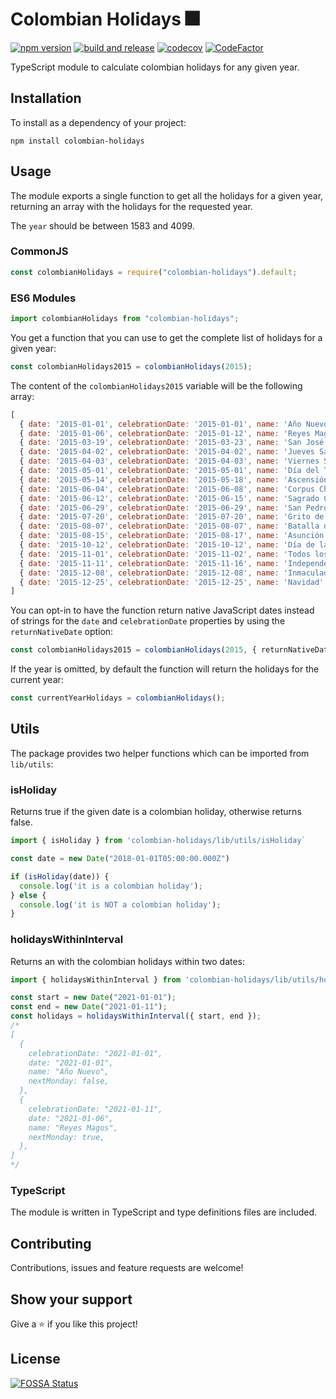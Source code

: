 # Colombian Holidays 🎆

[![npm version](https://badge.fury.io/js/colombian-holidays.svg)](https://badge.fury.io/js/colombian-holidays)
[![build and release](https://github.com/MauricioRobayo/colombian-holidays/actions/workflows/build-and-release.yml/badge.svg)](https://github.com/MauricioRobayo/colombian-holidays/actions/workflows/build-and-release.yml)
[![codecov](https://codecov.io/gh/MauricioRobayo/colombian-holidays/branch/master/graph/badge.svg)](https://codecov.io/gh/MauricioRobayo/colombian-holidays)
[![CodeFactor](https://www.codefactor.io/repository/github/mauriciorobayo/colombian-holidays/badge)](https://www.codefactor.io/repository/github/mauriciorobayo/colombian-holidays)

TypeScript module to calculate colombian holidays for any given year.

## Installation

To install as a dependency of your project:

```shell
npm install colombian-holidays
```

## Usage

The module exports a single function to get all the holidays for a given year, returning an array with the holidays for the requested year.

The `year` should be between 1583 and 4099.

### CommonJS

```js
const colombianHolidays = require("colombian-holidays").default;
```

### ES6 Modules

```js
import colombianHolidays from "colombian-holidays";
```

You get a function that you can use to get the complete list of holidays for a given year:

```js
const colombianHolidays2015 = colombianHolidays(2015);
```

The content of the `colombianHolidays2015` variable will be the following array:

<!-- prettier-ignore-start -->
```js
[
  { date: '2015-01-01', celebrationDate: '2015-01-01', name: 'Año Nuevo', nextMonday: false },
  { date: '2015-01-06', celebrationDate: '2015-01-12', name: 'Reyes Magos', nextMonday: true },
  { date: '2015-03-19', celebrationDate: '2015-03-23', name: 'San José', nextMonday: true },
  { date: '2015-04-02', celebrationDate: '2015-04-02', name: 'Jueves Santo', nextMonday: false },
  { date: '2015-04-03', celebrationDate: '2015-04-03', name: 'Viernes Santo', nextMonday: false },
  { date: '2015-05-01', celebrationDate: '2015-05-01', name: 'Día del Trabajo', nextMonday: false },
  { date: '2015-05-14', celebrationDate: '2015-05-18', name: 'Ascensión del Señor', nextMonday: true },
  { date: '2015-06-04', celebrationDate: '2015-06-08', name: 'Corpus Christi', nextMonday: true },
  { date: '2015-06-12', celebrationDate: '2015-06-15', name: 'Sagrado Corazón de Jesús', nextMonday: true },
  { date: '2015-06-29', celebrationDate: '2015-06-29', name: 'San Pedro y San Pablo', nextMonday: true },
  { date: '2015-07-20', celebrationDate: '2015-07-20', name: 'Grito de la Independencia', nextMonday: false },
  { date: '2015-08-07', celebrationDate: '2015-08-07', name: 'Batalla de Boyacá', nextMonday: false },
  { date: '2015-08-15', celebrationDate: '2015-08-17', name: 'Asunción de la Virgen', nextMonday: true },
  { date: '2015-10-12', celebrationDate: '2015-10-12', name: 'Día de la Raza', nextMonday: true },
  { date: '2015-11-01', celebrationDate: '2015-11-02', name: 'Todos los Santos', nextMonday: true },
  { date: '2015-11-11', celebrationDate: '2015-11-16', name: 'Independencia de Cartagena', nextMonday: true },
  { date: '2015-12-08', celebrationDate: '2015-12-08', name: 'Inmaculada Concepción', nextMonday: false },
  { date: '2015-12-25', celebrationDate: '2015-12-25', name: 'Navidad', nextMonday: false },
]
```
<!-- prettier-ignore-end -->

You can opt-in to have the function return native JavaScript dates instead of strings for the `date` and `celebrationDate` properties by using the `returnNativeDate` option:

<!-- prettier-ignore-start -->

```js
const colombianHolidays2015 = colombianHolidays(2015, { returnNativeDate });
```

If the year is omitted, by default the function will return the holidays for the current year:

```js
const currentYearHolidays = colombianHolidays();
```

## Utils

The package provides two helper functions which can be imported from `lib/utils`:

### isHoliday

Returns true if the given date is a colombian holiday, otherwise returns false.

```js
import { isHoliday } from 'colombian-holidays/lib/utils/isHoliday`

const date = new Date("2018-01-01T05:00:00.000Z")

if (isHoliday(date)) {
  console.log('it is a colombian holiday');
} else {
  console.log('it is NOT a colombian holiday');
}
```

### holidaysWithinInterval

Returns an with the colombian holidays within two dates:

```js
import { holidaysWithinInterval } from 'colombian-holidays/lib/utils/holidaysWithinInterval`

const start = new Date("2021-01-01");
const end = new Date("2021-01-11");
const holidays = holidaysWithinInterval({ start, end });
/*
[
  {
    celebrationDate: "2021-01-01",
    date: "2021-01-01",
    name: "Año Nuevo",
    nextMonday: false,
  },
  {
    celebrationDate: "2021-01-11",
    date: "2021-01-06",
    name: "Reyes Magos",
    nextMonday: true,
  },
]
*/
```

### TypeScript

The module is written in TypeScript and type definitions files are included.

## Contributing

Contributions, issues and feature requests are welcome!

## Show your support

Give a ⭐️ if you like this project!

## License

[![FOSSA Status](https://app.fossa.com/api/projects/git%2Bgithub.com%2FMauricioRobayo%2Fcolombian-holidays.svg?type=large)](https://app.fossa.com/projects/git%2Bgithub.com%2FMauricioRobayo%2Fcolombian-holidays?ref=badge_large)
